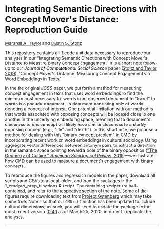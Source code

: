 # Integrating Semantic Directions with Concept Mover's Distance: Reproduction Guide

[Marshall A. Taylor](https://www.marshalltaylor.net) and [Dustin S. Stoltz](https://www.dustinstoltz.com)

This repository contains all R code and data necessary to reproduce our analyses in our "Integrating Semantic Directions with Concept Mover's Distance to Measure Binary Concept Engagement." It is a short note follow-up to our *Journal of Computational Social Science* paper ([Stoltz and Taylor 2019](https://link.springer.com/article/10.1007/s42001-019-00048-6)), "Concept Mover's Distance: Measuring Concept Engagement via Word Embeddings in Texts."

In the the original *JCSS* paper, we put forth a method for measuring concept engagement in texts that uses word embeddings to find the minimum cost necessary for words in an observed document to "travel" to words in a pseudo-document&mdash;a document consisting only of words denoting a concept of interest. One potential limitation with our method is that words associated with opposing concepts will be located close to one another in the underlying embedding space, meaning that a document's closeness to one concept will likely have similar closeness to a starkly opposing concept (e.g., "life" and "death"). In this short note, we propose a method for dealing with this "binary concept problem" in CMD by incorporating recent work on word embeddings in cultural sociology.  Using aggregate vector differences between antonym pairs to extract a direction in the semantic space pointing toward a pole of the binary opposition (["The Geometry of Culture," *American Sociological Review*, 2019](https://journals.sagepub.com/doi/abs/10.1177/0003122419877135))&mdash;we illustrate how CMD can be used to measure a document's engagement with binary concepts.

To reproduce the figures and regression models in the paper, download all scripts and CSVs to a local folder, and load the packages in the 1_cmdgeo_prep_functions.R script. The remaining scripts are self-contained, and refer to the respective section of the note. Some of the figures require downloading text from [Project Gutenberg](https://www.gutenberg.org/) which may take some time. Note also that our `CMDist` function has been updated to include cultural dimensions; as such, you will need to update the package to the most recent version ([0.4.1](https://github.com/dustinstoltz/CMDist) as of March 25, 2020) in order to replicate the analyses.

-------------------------------------------------------------------
